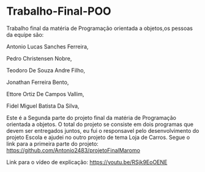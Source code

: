 # Trabalho-Final-POO
Trabalho final da matéria de Programação orientada a objetos,os pessoas da equipe são:	

Antonio Lucas Sanches Ferreira,

Pedro Christensen Nobre,

Teodoro De Souza Andre Filho,

Jonathan Ferreira Bento,

Ettore Ortiz De Campos Vallim,

Fidel Miguel Batista Da Silva,

Este é a Segunda parte do projeto final da matéria de Programação orientada a objetos.
O total do projeto se consiste em dois programas que devem ser entregados juntos, eu fui o responsavel pelo desenvolvimento do projeto Escola e ajudei no outro projeto de tema Loja de Carros.
Segue o link para a primeira parte do projeto:
https://github.com/Antonio2483/projetoFinalMaromo


Link para o vídeo de explicação:
https://youtu.be/RSjk9EoOENE

